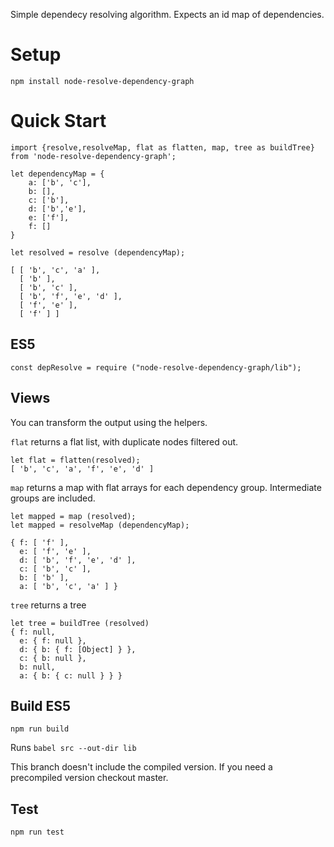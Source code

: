 Simple dependecy resolving algorithm. Expects an id map of dependencies.

# Setup
`npm install node-resolve-dependency-graph`

# Quick Start 

    import {resolve,resolveMap, flat as flatten, map, tree as buildTree} from 'node-resolve-dependency-graph';

    let dependencyMap = {
        a: ['b', 'c'], 
        b: [], 
        c: ['b'], 
        d: ['b','e'], 
        e: ['f'], 
        f: []
    }

    let resolved = resolve (dependencyMap); 

    [ [ 'b', 'c', 'a' ],        
      [ 'b' ],
      [ 'b', 'c' ],
      [ 'b', 'f', 'e', 'd' ],
      [ 'f', 'e' ],
      [ 'f' ] ]

## ES5 
`const depResolve = require ("node-resolve-dependency-graph/lib");`

## Views 

You can transform the output using the helpers.

`flat` returns a flat list, with duplicate nodes filtered out.  

    let flat = flatten(resolved);
    [ 'b', 'c', 'a', 'f', 'e', 'd' ]

`map` returns a map with flat arrays for each dependency group. Intermediate groups are included.  

    let mapped = map (resolved);
    let mapped = resolveMap (dependencyMap);

    { f: [ 'f' ],
      e: [ 'f', 'e' ],
      d: [ 'b', 'f', 'e', 'd' ],
      c: [ 'b', 'c' ],
      b: [ 'b' ],
      a: [ 'b', 'c', 'a' ] }

`tree` returns a tree

    let tree = buildTree (resolved)
    { f: null,
      e: { f: null },
      d: { b: { f: [Object] } },
      c: { b: null },
      b: null,
      a: { b: { c: null } } }


## Build  ES5
`npm run build`
 
 Runs `babel src --out-dir lib`

This branch doesn't include the compiled version. If you need a precompiled version checkout master.

## Test
`npm run test`

